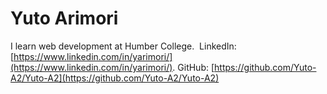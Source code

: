 # Yuto Arimori
I learn web development at Humber College.
   <img src="yutoA2" alt="">
   LinkedIn: [https://www.linkedin.com/in/yarimori/](https://www.linkedin.com/in/yarimori/).
   GitHub: [https://github.com/Yuto-A2/Yuto-A2](https://github.com/Yuto-A2/Yuto-A2)